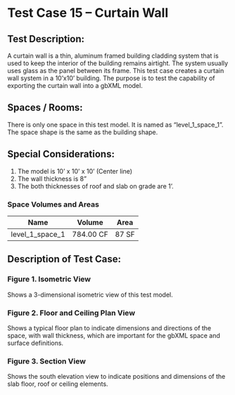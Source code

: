 # Test Case 15 – Curtain Wall
## Test Description:
A curtain wall is a thin, aluminum framed building cladding system that is used to keep the interior of the building remains airtight. The system usually uses glass as the panel between its frame. This test case creates a curtain wall system in a 10’x10’ building. The purpose is to test the capability of exporting the curtain wall into a gbXML model.
## Spaces / Rooms:
There is only one space in this test model. It is named as “level_1_space_1”. The space shape is the same as the building shape.
## Special Considerations:
1.	The model is 10’ x 10’ x 10’ (Center line)
2.	The wall thickness is 8”
3.	The both thicknesses of roof and slab on grade are 1’.
### Space Volumes and Areas

| Name            | Volume    | Area  |
|-----------------|-----------|-------|
| level_1_space_1 | 784.00 CF | 87 SF |


## Description of Test Case:
### Figure 1. Isometric View
Shows a 3-dimensional isometric view of this test model.
### Figure 2. Floor and Ceiling Plan View
Shows a typical floor plan to indicate dimensions and directions of the space, with wall thickness, which are important for the gbXML space and surface definitions.  
### Figure 3. Section View
Shows the south elevation view to indicate positions and dimensions of the slab floor, roof or ceiling elements.
